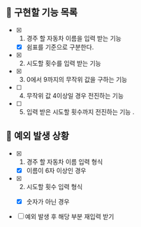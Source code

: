 ## 📌 구현할 기능 목록

- [x] 1. 경주 할 자동차 이름을 입력 받는 기능
  - [x] 쉼표를 기준으로 구분한다.

- [x] 2. 시도할 횟수를 입력 받는 기능

- [x] 3. 0에서 9까지의 무작위 값을 구하는 기능

- [ ] 4. 무작위 값 4이상일 경우 전진하는 기능

- [ ] 5. 입력 받은 시도할 횟수까지 전진하는 기능
. 

## 🎯 예외 발생 상황

- [x] 1. 경주 할 자동차 이름 입력 형식
  - [x] 이름이 6자 이상인 경우

- [x] 2. 시도할 횟수 입력 형식
   - [x] 숫자가 아닌 경우


- [ ] 예외 발생 후 해당 부분 재입력 받기